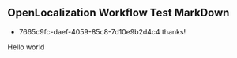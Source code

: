 ## OpenLocalization Workflow Test MarkDown
* 7665c9fc-daef-4059-85c8-7d10e9b2d4c4 
thanks!

Hello world